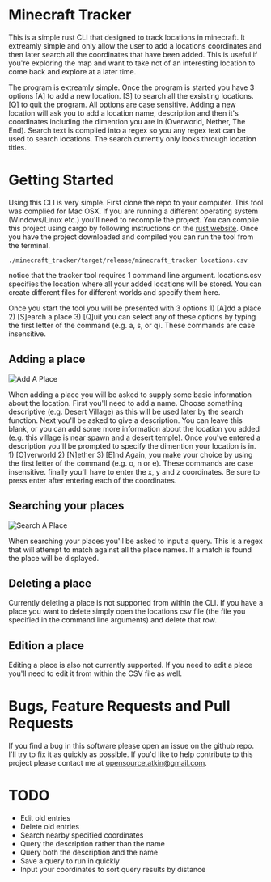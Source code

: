 # Minecraft Tracker
This is a simple rust CLI that designed to track locations in minecraft. It extreamly simple and only allow the user to
add a locations coordinates and then later search all the coordinates that have been added. This is useful if you're
exploring the map and want to take not of an interesting location to come back and explore at a later time.

The program is extreamly simple. Once the program is
started you have 3 options [A] to add a new location. [S] to search all the exsisting locations. [Q] to quit the program.
All options are case sensitive. Adding a new location will ask you to add a location name, description and then it's coordinates
including the dimention you are in (Overworld, Nether, The End). Search text is complied into a regex so you any regex text
can be used to search locations. The search currently only looks through location titles.

# Getting Started

Using this CLI is very simple. First clone the repo to your computer. This tool was complied for Mac OSX.
If you are running a different operating system (Windows/Linux etc.) you'll need to recompile the project.
You can complie this project using cargo by following instructions on the [rust website](https://doc.rust-lang.org/cargo/index.html). Once you have the project downloaded and compiled you can run the tool from the terminal.

```./minecraft_tracker/target/release/minecraft_tracker locations.csv```

notice that the tracker tool requires 1 command line argument. locations.csv specifies the location where all
your added locations will be stored. You can create different files for different worlds and specify them here.

Once you start the tool you will be presented with 3 options
    1) [A]dd a place
    2) [S]earch a place
    3) [Q]uit
you can select any of these options by typing the first letter of the command (e.g. a, s, or q). These commands
are case insensitive.

## Adding a place

![Add A Place](https://github.com/bjatkin/minecraft_tracker/blob/master/img/mine_track_add.png)

When adding a place you will be asked to supply some basic information about the location. First you'll need to add a name.
Choose something descriptive (e.g. Desert Village) as this will be used later by the search function.
Next you'll be asked to give a description. 
You can leave this blank, or you can add some more information about the location you added 
(e.g. this village is near spawn and a desert temple).
Once you've entered a description you'll be prompted to specify the dimention your location is in.
    1) [O]verworld
    2) [N]ether
    3) [E]nd
Again, you make your choice by using the first letter of the command (e.g. o, n or e). These commands are case insensitive.
finally you'll have to enter the x, y and z coordinates. Be sure to press enter after entering each of the coordinates.

## Searching your places

![Search A Place](https://github.com/bjatkin/minecraft_tracker/blob/master/img/mine_track_search.png)

When searching your places you'll be asked to input a query. This is a regex that will attempt to match against 
all the place names. If a match is found the place will be displayed.

## Deleting a place

Currently deleting a place is not supported from within the CLI. If you have a place you want to delete simply open
the locations csv file (the file you specified in the command line arguments) and delete that row.

## Edition a place

Editing a place is also not currently supported. If you need to edit a place you'll need to edit it from within
the CSV file as well.

# Bugs, Feature Requests and Pull Requests

If you find a bug in this software please open an issue on the github repo. I'll try to fix it as quickly as possible.
If you'd like to help contribute to this project please contact me at opensource.atkin@gmail.com.

# TODO 
 * Edit old entries
 * Delete old entries
 * Search nearby specified coordinates
 * Query the description rather than the name
 * Query both the description and the name
 * Save a query to run in quickly
 * Input your coordinates to sort query results by distance